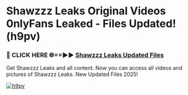 # Shawzzz Leaks Original Videos 0nlyFans Leaked - Files Updated! (h9pv)

<h3>🔴 CLICK HERE 🌐==►► <a href="https://tinyurl.com/ehrbuxhb" rel="nofollow">Shawzzz Leaks Updated Files</a></h3>

Get Shawzzz Leaks and all content. Now you can access all videos and pictures of Shawzzz Leaks. New Updated Files 2025!

[![h9pv](https://i.imgur.com/lVYEuWS.gif)](https://tinyurl.com/ehrbuxhb)
